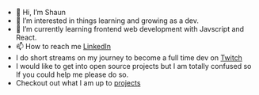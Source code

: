 - 👋 Hi, I’m Shaun  
- 👀 I’m interested in things learning and growing as a dev. 
- 🌱 I’m currently learning frontend web development with Javscript and React. 
- 📫 How to reach me [LinkedIn](https://linkedin.com/in/ycorredius "LinkedIn")
- I do short streams on my journey to become a full time dev on [Twitch](https://www.twitch.tv/sneakyfoxtrot "twitch")
- I would like to get into open source projects but I am totally confused so If you could help me please do so. 
- Checkout out what I am up to [projects](https://github.com/ycorredius/things-i-learned "This is am learning")

<!---
ycorredius/ycorredius is a ✨ special ✨ repository because its `README.md` (this file) appears on your GitHub profile.
You can click the Preview link to take a look at your changes.
--->
